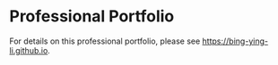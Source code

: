 # Professional Portfolio

For details on this professional portfolio, please see https://bing-ying-li.github.io.
